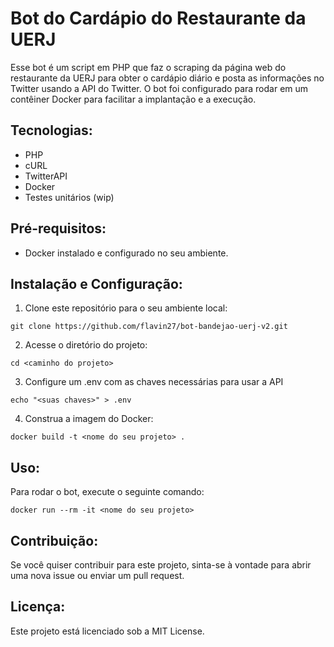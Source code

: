 # Bot do Cardápio do Restaurante da UERJ

Esse bot é um script em PHP que faz o scraping da página web do restaurante da UERJ para obter o cardápio diário e posta as informações no Twitter usando a API do Twitter. O bot foi configurado para rodar em um contêiner Docker para facilitar a implantação e a execução.

## Tecnologias:

- PHP
- cURL
- TwitterAPI
- Docker
- Testes unitários (wip)




## Pré-requisitos:

- Docker instalado e configurado no seu ambiente.

## Instalação e Configuração:

1. Clone este repositório para o seu ambiente local:

```
git clone https://github.com/flavin27/bot-bandejao-uerj-v2.git
```
2. Acesse o diretório do projeto:

```
cd <caminho do projeto>
```
3. Configure um .env com as chaves necessárias para usar a API

```
echo "<suas chaves>" > .env
```

4. Construa a imagem do Docker:

```
docker build -t <nome do seu projeto> . 
```

## Uso:

Para rodar o bot, execute o seguinte comando:

```
docker run --rm -it <nome do seu projeto>
```

## Contribuição:

Se você quiser contribuir para este projeto, sinta-se à vontade para abrir uma nova issue ou enviar um pull request.

## Licença:

Este projeto está licenciado sob a MIT License.